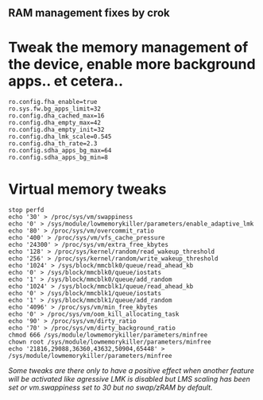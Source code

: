## RAM management fixes by crok

# Tweak the memory management of the device, enable more background apps.. et cetera..
```
ro.config.fha_enable=true
ro.sys.fw.bg_apps_limit=32
ro.config.dha_cached_max=16
ro.config.dha_empty_max=42
ro.config.dha_empty_init=32
ro.config.dha_lmk_scale=0.545
ro.config.dha_th_rate=2.3
ro.config.sdha_apps_bg_max=64
ro.config.sdha_apps_bg_min=8
```

# Virtual memory tweaks
```
stop perfd
echo '30' > /proc/sys/vm/swappiness
echo '0' > /sys/module/lowmemorykiller/parameters/enable_adaptive_lmk
echo '80' > /proc/sys/vm/overcommit_ratio
echo '400' > /proc/sys/vm/vfs_cache_pressure
echo '24300' > /proc/sys/vm/extra_free_kbytes
echo '128' > /proc/sys/kernel/random/read_wakeup_threshold
echo '256' > /proc/sys/kernel/random/write_wakeup_threshold
echo '1024' > /sys/block/mmcblk0/queue/read_ahead_kb
echo '0' > /sys/block/mmcblk0/queue/iostats
echo '1' > /sys/block/mmcblk0/queue/add_random
echo '1024' > /sys/block/mmcblk1/queue/read_ahead_kb
echo '0' > /sys/block/mmcblk1/queue/iostats
echo '1' > /sys/block/mmcblk1/queue/add_random
echo '4096' > /proc/sys/vm/min_free_kbytes
echo '0' > /proc/sys/vm/oom_kill_allocating_task
echo '90' > /proc/sys/vm/dirty_ratio
echo '70' > /proc/sys/vm/dirty_background_ratio
chmod 666 /sys/module/lowmemorykiller/parameters/minfree
chown root /sys/module/lowmemorykiller/parameters/minfree
echo '21816,29088,36360,43632,50904,65448' > /sys/module/lowmemorykiller/parameters/minfree
```

*Some tweaks are there only to have a positive effect when another feature will be activated
like agressive LMK is disabled but LMS scaling has been set or vm.swappiness set to 30 but no swap/zRAM by default.*
